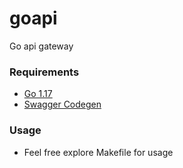 # goapi

Go api gateway

### Requirements
- [Go 1.17](https://go.dev/dl)
- [Swagger Codegen](https://formulae.brew.sh/formula/swagger-codegen)

### Usage
- Feel free explore Makefile for usage

